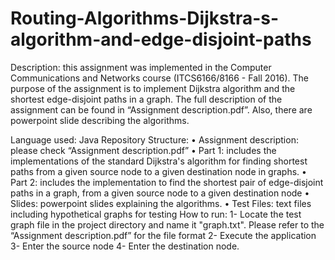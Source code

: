 # Routing-Algorithms-Dijkstra-s-algorithm-and-edge-disjoint-paths
Description: this assignment was implemented in the Computer Communications and Networks course (ITCS6166/8166 - Fall 2016). The purpose of the assignment is to implement Dijkstra algorithm and the shortest edge-disjoint paths in a graph. The full description of the assignment can be found in “Assignment description.pdf”. Also, there are powerpoint slide describing the algorithms.

Language used: Java 
Repository Structure:
•	Assignment description: please check “Assignment description.pdf”
•	Part 1: includes the implementations of the standard Dijkstra's algorithm for finding shortest paths from a given source node to a given destination node in graphs.
•	Part 2: includes the implementation to find the shortest pair of edge-disjoint paths in a graph, from a given source node to a given destination node
•	Slides: powerpoint slides explaining the algorithms.
•	Test Files: text files including hypothetical graphs for testing
How to run:
1- Locate the test graph file in the project directory and name it "graph.txt". Please refer to the “Assignment description.pdf” for the file format
2- Execute the application
3- Enter the source node
4- Enter the destination node.

